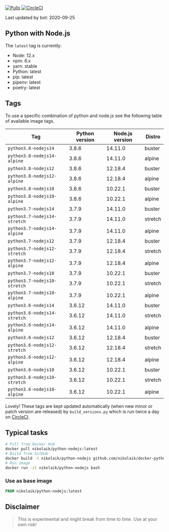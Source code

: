 [![Pulls](https://img.shields.io/docker/pulls/nikolaik/python-nodejs.svg?style=flat-square)](https://hub.docker.com/r/nikolaik/python-nodejs/)
[![CircleCI](https://img.shields.io/circleci/project/github/nikolaik/docker-python-nodejs.svg?style=flat-square)](https://circleci.com/gh/nikolaik/docker-python-nodejs)

Last updated by bot: 2020-09-25

## Python with Node.js
The `latest` tag is currently:

- Node: 12.x
- npm: 6.x
- yarn: stable
- Python: latest
- pip: latest
- pipenv: latest
- poetry: latest

## Tags
To use a specific combination of python and node.js see the following table of available image tags.

Tag | Python version | Node.js version | Distro
--- | --- | --- | ---
`python3.8-nodejs14` | 3.8.6 | 14.11.0 | buster
`python3.8-nodejs14-alpine` | 3.8.6 | 14.11.0 | alpine
`python3.8-nodejs12` | 3.8.6 | 12.18.4 | buster
`python3.8-nodejs12-alpine` | 3.8.6 | 12.18.4 | alpine
`python3.8-nodejs10` | 3.8.6 | 10.22.1 | buster
`python3.8-nodejs10-alpine` | 3.8.6 | 10.22.1 | alpine
`python3.7-nodejs14` | 3.7.9 | 14.11.0 | buster
`python3.7-nodejs14-stretch` | 3.7.9 | 14.11.0 | stretch
`python3.7-nodejs14-alpine` | 3.7.9 | 14.11.0 | alpine
`python3.7-nodejs12` | 3.7.9 | 12.18.4 | buster
`python3.7-nodejs12-stretch` | 3.7.9 | 12.18.4 | stretch
`python3.7-nodejs12-alpine` | 3.7.9 | 12.18.4 | alpine
`python3.7-nodejs10` | 3.7.9 | 10.22.1 | buster
`python3.7-nodejs10-stretch` | 3.7.9 | 10.22.1 | stretch
`python3.7-nodejs10-alpine` | 3.7.9 | 10.22.1 | alpine
`python3.6-nodejs14` | 3.6.12 | 14.11.0 | buster
`python3.6-nodejs14-stretch` | 3.6.12 | 14.11.0 | stretch
`python3.6-nodejs14-alpine` | 3.6.12 | 14.11.0 | alpine
`python3.6-nodejs12` | 3.6.12 | 12.18.4 | buster
`python3.6-nodejs12-stretch` | 3.6.12 | 12.18.4 | stretch
`python3.6-nodejs12-alpine` | 3.6.12 | 12.18.4 | alpine
`python3.6-nodejs10` | 3.6.12 | 10.22.1 | buster
`python3.6-nodejs10-stretch` | 3.6.12 | 10.22.1 | stretch
`python3.6-nodejs10-alpine` | 3.6.12 | 10.22.1 | alpine

Lovely! These tags are kept updated automatically (when new minor or patch version are released) by `build_versions.py` which is run twice a day on [CircleCI](https://circleci.com/gh/nikolaik/docker-python-nodejs).

## Typical tasks
```bash
# Pull from Docker Hub
docker pull nikolaik/python-nodejs:latest
# Build from GitHub
docker build -t nikolaik/python-nodejs github.com/nikolaik/docker-python-nodejs
# Run image
docker run -it nikolaik/python-nodejs bash
```

### Use as base image
```Dockerfile
FROM nikolaik/python-nodejs:latest
```

## Disclaimer
> This is experimental and might break from time to time. Use at your own risk!
